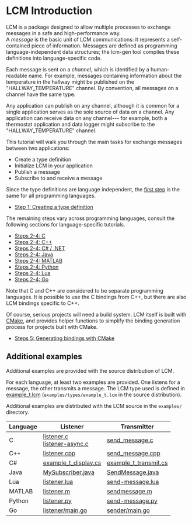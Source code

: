 # LCM Introduction

LCM is a package designed to allow multiple processes to exchange messages in
a safe and high-performance way.   
A <em>message</em> is the basic unit of LCM communications: it represents a
self-contained piece of information.  Messages are defined as programming
language-independent data structures; the lcm-gen tool compiles these
definitions into language-specific code.

Each message is sent on a <em>channel</em>, which is identified by a
human-readable name. For example, messages containing information about the
temperature in the hallway might be published on the "HALLWAY_TEMPERATURE"
channel. By convention, all messages on a channel have the same type.

Any application can publish on any channel, although it is common for
a single application serves as the sole source of data on a channel. Any
application can receive data on any channel--- for example, both a thermostat
application and data logger might subscribe to the "HALLWAY_TEMPERATURE"
channel.

This tutorial will walk you through the main tasks for exchange messages
between two applications:

 - Create a type definition
 - Initialize LCM in your application
 - Publish a message
 - Subscribe to and receive a message

Since the type definitions are language independent, the [first step](tutorial-lcmgen.md) is the same
for all programming languages.  

 - [Step 1: Creating a type definition](tutorial-lcmgen.md)

The remaining steps vary across programming
languages, consult the following sections for language-specific tutorials.

 - [Steps 2-4: C](tutorial-c.md)
 - [Steps 2-4: C++](tutorial-cpp.md)
 - [Steps 2-4: C# / .NET](tutorial-dotnet.md)
 - [Steps 2-4: Java](tutorial-java.md)
 - [Steps 2-4: MATLAB](tutorial-matlab.md)
 - [Steps 2-4: Python](tutorial-python.md)
 - [Steps 2-4: Lua](tutorial-lua.md)
 - [Steps 2-4: Go](tutorial-go.md)

Note that C and C++ are considered to be separate programming languages.  It is
possible to use the C bindings from C++, but there are also LCM bindings
specific to C++.

Of course, serious projects will need a build system. LCM itself is built with
[CMake](https://cmake.org/), and provides helper functions to simplify the
binding generation process for projects built with CMake.

 - [Steps 5: Generating bindings with CMake](tutorial-cmake.md)

## Additional examples

Additional examples are provided with the source distribution of LCM.

For each language, at least two examples are provided. One listens for a
message, the other transmits a message. The LCM type used is defined in
[example_t.lcm](https://github.com/lcm-proj/lcm/blob/master/examples/types/example_t.lcm)  (`examples/types/example_t.lcm` in the source distribution).

Additional examples are distributed with the LCM source in the `examples/`
directory.

Language | Listener | Transmitter
-------- | -------- | -----------
C        | [listener.c](https://github.com/lcm-proj/lcm/blob/master/examples/c/listener.c) <br>[listener-async.c](https://github.com/lcm-proj/lcm/blob/master/examples/c/listener-async.c) | [send_message.c](https://github.com/lcm-proj/lcm/blob/master/examples/c/send_message.c)
C++      | [listener.cpp](https://github.com/lcm-proj/lcm/blob/master/examples/cpp/listener.cpp) | [send_message.cpp](https://github.com/lcm-proj/lcm/blob/master/examples/cpp/send_message.cpp)
C#       | [example_t_display.cs](https://github.com/lcm-proj/lcm/blob/master/examples/csharp/example_t_demo/example_t_display.cs) | [example_t_transmit.cs](https://github.com/lcm-proj/lcm/blob/master/examples/csharp/example_t_demo/example_t_transmit.cs)
Java     | [MySubscriber.java](https://github.com/lcm-proj/lcm/blob/master/examples/java/example_t_demo/MySubscriber.java) | [SendMessage.java](https://github.com/lcm-proj/lcm/blob/master/examples/java/example_t_demo/SendMessage.java)
Lua      | [listener.lua](https://github.com/lcm-proj/lcm/blob/master/examples/lua/listener.lua) | [send-message.lua](https://github.com/lcm-proj/lcm/blob/master/examples/lua/send-message.lua)
MATLAB   | [listener.m](https://github.com/lcm-proj/lcm/blob/master/examples/matlab/listener.m) | [sendmessage.m](https://github.com/lcm-proj/lcm/blob/master/examples/matlab/sendmessage.m)
Python   | [listener.py](https://github.com/lcm-proj/lcm/blob/master/examples/python/listener.py) | [send-message.py](https://github.com/lcm-proj/lcm/blob/master/examples/python/send-message.py)
Go       | [listener/main.go](https://github.com/lcm-proj/lcm/blob/master/examples/go/listener/main.go) | [sender/main.go](https://github.com/lcm-proj/lcm/blob/master/examples/go/sender/main.go)

